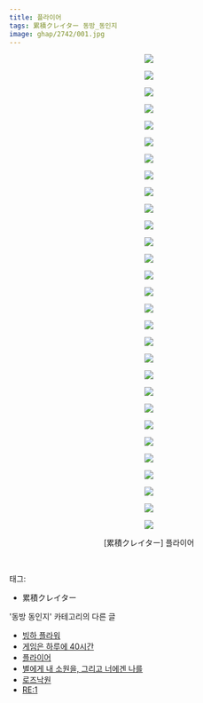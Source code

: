 ```yaml
---
title: 플라이어
tags: 累積クレイター 동방_동인지
image: ghap/2742/001.jpg
---
```

<div class="article">
<p style="text-align: center; clear: none; float: none;"><img src="{{ site.nasurl }}/ghap/2742/001.jpg"/></p>
<p style="text-align: center; clear: none; float: none;"><img src="{{ site.nasurl }}/ghap/2742/002.jpg"/></p>
<p style="text-align: center; clear: none; float: none;"><img src="{{ site.nasurl }}/ghap/2742/003.jpg"/></p>
<p style="text-align: center; clear: none; float: none;"><img src="{{ site.nasurl }}/ghap/2742/004.jpg"/></p>
<p style="text-align: center; clear: none; float: none;"><img src="{{ site.nasurl }}/ghap/2742/005.jpg"/></p>
<p style="text-align: center; clear: none; float: none;"><img src="{{ site.nasurl }}/ghap/2742/006.jpg"/></p>
<p style="text-align: center; clear: none; float: none;"><img src="{{ site.nasurl }}/ghap/2742/007.jpg"/></p>
<p style="text-align: center; clear: none; float: none;"><img src="{{ site.nasurl }}/ghap/2742/008.jpg"/></p>
<p style="text-align: center; clear: none; float: none;"><img src="{{ site.nasurl }}/ghap/2742/009.jpg"/></p>
<p style="text-align: center; clear: none; float: none;"><img src="{{ site.nasurl }}/ghap/2742/010.jpg"/></p>
<p style="text-align: center; clear: none; float: none;"><img src="{{ site.nasurl }}/ghap/2742/011.jpg"/></p>
<p style="text-align: center; clear: none; float: none;"><img src="{{ site.nasurl }}/ghap/2742/012.jpg"/></p>
<p style="text-align: center; clear: none; float: none;"><img src="{{ site.nasurl }}/ghap/2742/013.jpg"/></p>
<p style="text-align: center; clear: none; float: none;"><img src="{{ site.nasurl }}/ghap/2742/014.jpg"/></p>
<p style="text-align: center; clear: none; float: none;"><img src="{{ site.nasurl }}/ghap/2742/015.jpg"/></p>
<p style="text-align: center; clear: none; float: none;"><img src="{{ site.nasurl }}/ghap/2742/016.jpg"/></p>
<p style="text-align: center; clear: none; float: none;"><img src="{{ site.nasurl }}/ghap/2742/017.jpg"/></p>
<p style="text-align: center; clear: none; float: none;"><img src="{{ site.nasurl }}/ghap/2742/018.jpg"/></p>
<p style="text-align: center; clear: none; float: none;"><img src="{{ site.nasurl }}/ghap/2742/019.jpg"/></p>
<p style="text-align: center; clear: none; float: none;"><img src="{{ site.nasurl }}/ghap/2742/020.jpg"/></p>
<p style="text-align: center; clear: none; float: none;"><img src="{{ site.nasurl }}/ghap/2742/021.jpg"/></p>
<p style="text-align: center; clear: none; float: none;"><img src="{{ site.nasurl }}/ghap/2742/022.jpg"/></p>
<p style="text-align: center; clear: none; float: none;"><img src="{{ site.nasurl }}/ghap/2742/023.jpg"/></p>
<p style="text-align: center; clear: none; float: none;"><img src="{{ site.nasurl }}/ghap/2742/024.jpg"/></p>
<p style="text-align: center; clear: none; float: none;"><img src="{{ site.nasurl }}/ghap/2742/025.jpg"/></p>
<p style="text-align: center; clear: none; float: none;"><img src="{{ site.nasurl }}/ghap/2742/026.jpg"/></p>
<p style="text-align: center; clear: none; float: none;"><img src="{{ site.nasurl }}/ghap/2742/027.jpg"/></p>
<p style="text-align: center; clear: none; float: none;"><img src="{{ site.nasurl }}/ghap/2742/028.jpg"/></p>
<p style="text-align: center; clear: none; float: none;"><img src="{{ site.nasurl }}/ghap/2742/029.jpg"/></p>
<p style="text-align: center; clear: none; float: none;">[累積クレイター] 플라이어</p>
<p><br/></p>
</div><div class="tagTrail">
<p>태그: </p>
<ul>
<li>累積クレイター</li>
</ul>
</div><div class="another">
<p>'동방 동인지' 카테고리의 다른 글</p>
<ul>
<li><a href="/2016-11-25-ghap_2744">빙하 플라워</a></li>
<li><a href="/2016-11-25-ghap_2743">게임은 하루에 40시간</a></li>
<li><a href="/2016-11-25-ghap_2742">플라이어</a></li>
<li><a href="/2016-11-25-ghap_2741">별에게 내 소원을, 그리고 너에겐 나를</a></li>
<li><a href="/2016-11-25-ghap_2740">로즈낙원</a></li>
<li><a href="/2016-11-25-ghap_2739">RE:1</a></li>
</ul>
</div><div class="cb_module cb_fluid">
<div class="cb_wrt cb_profile">
</div><!-- commentList close -->
</div>